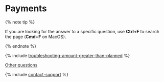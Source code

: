 # Payments

{% note tip %}

If you are looking for the answer to a specific question, use **Ctrl+F** to search the page (**Cmd+F** on MacOS).

{% endnote %}

{% include [troubleshooting-amount-greater-than-planned](../_includes/troubleshooting/finance/amount-greater-than-planned.md) %}

[Other questions](troubleshooting.md)

{% include [contact-support](../_includes/contact-support.md) %}